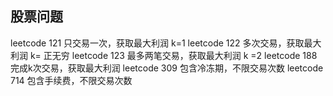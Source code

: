 ## 股票问题
leetcode 121  只交易一次，获取最大利润 k=1
leetcode 122  多次交易，获取最大利润 k= 正无穷
leetcode 123  最多两笔交易，获取最大利润 k =2 
leetcode 188  完成k次交易，获取最大利润
leetcode 309  包含冷冻期，不限交易次数
leetcode 714  包含手续费，不限交易次数




